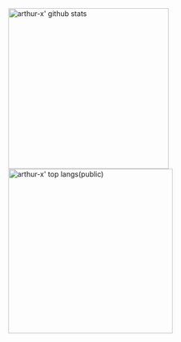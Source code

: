 <div>
<img align="center" width=320 src="https://github-readme-stats.vercel.app/api?username=arthur-x&count_private=true&hide_rank=true&show_icons=true&card_width=350&theme=radical&bg_color=45,990000,333377&title_color=FF3399&hide_border=true" alt="arthur-x' github stats"/>
<img align="center" width=328 src="https://github-readme-stats.vercel.app/api/top-langs/?username=arthur-x&layout=compact&hide_border=true&langs_count=8&card_width=350&theme=radical&bg_color=45,552266,005599&title_color=FF3399&custom_title=Most%20Used%20Languages%20(public)" alt="arthur-x' top langs(public)"/>
</div>
